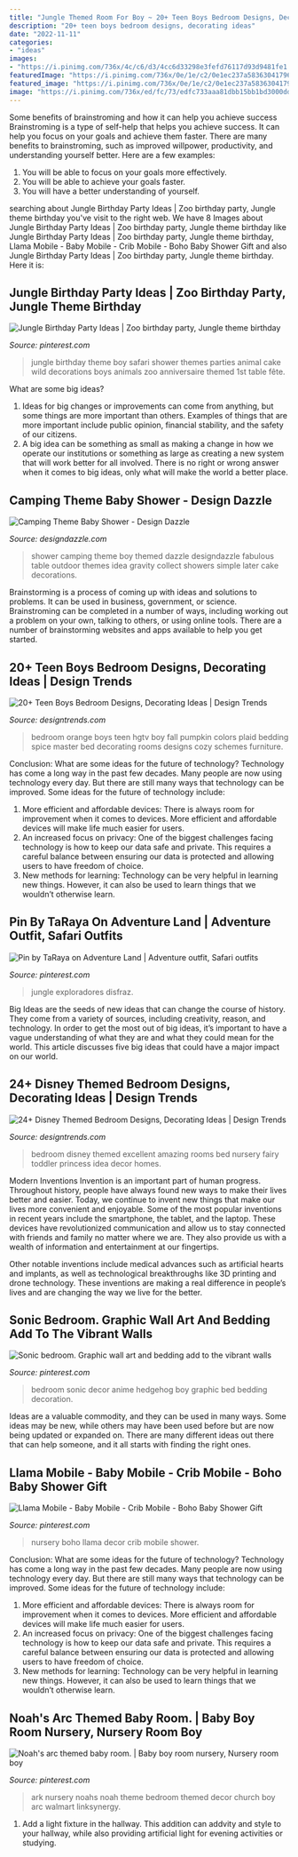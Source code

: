 ```yaml
---
title: "Jungle Themed Room For Boy ~ 20+ Teen Boys Bedroom Designs, Decorating Ideas"
description: "20+ teen boys bedroom designs, decorating ideas"
date: "2022-11-11"
categories:
- "ideas"
images:
- "https://i.pinimg.com/736x/4c/c6/d3/4cc6d33298e3fefd76117d93d9481fe1.jpg"
featuredImage: "https://i.pinimg.com/736x/0e/1e/c2/0e1ec237a58363041796c5730572e6a5--noahs-arc-nursery-noahs-ark-baby-room.jpg"
featured_image: "https://i.pinimg.com/736x/0e/1e/c2/0e1ec237a58363041796c5730572e6a5--noahs-arc-nursery-noahs-ark-baby-room.jpg"
image: "https://i.pinimg.com/736x/ed/fc/73/edfc733aaa81dbb15bb1bd3000dd06b4.jpg"
---
```



Some benefits of brainstroming and how it can help you achieve success
Brainstroming is a type of self-help that helps you achieve success. It can help you focus on your goals and achieve them faster. There are many benefits to brainstroming, such as improved willpower, productivity, and understanding yourself better. Here are a few examples: 
1) You will be able to focus on your goals more effectively.
2) You will be able to achieve your goals faster.
3) You will have a better understanding of yourself.

	

		
searching about Jungle Birthday Party Ideas | Zoo birthday party, Jungle theme birthday you've visit to the right web. We have 8 Images about Jungle Birthday Party Ideas | Zoo birthday party, Jungle theme birthday like Jungle Birthday Party Ideas | Zoo birthday party, Jungle theme birthday, Llama Mobile - Baby Mobile - Crib Mobile - Boho Baby Shower Gift and also Jungle Birthday Party Ideas | Zoo birthday party, Jungle theme birthday. Here it is:
		
    
## Jungle Birthday Party Ideas | Zoo Birthday Party, Jungle Theme Birthday

<img loading=lazy src="https://i.pinimg.com/736x/4c/c6/d3/4cc6d33298e3fefd76117d93d9481fe1.jpg" onerror="this.onerror=null;this.src='https://tse4.mm.bing.net/th?id=OIP.wdPK7xG1cATC1SRrl-AGegHaLG&amp;pid=15.1';" alt="Jungle Birthday Party Ideas | Zoo birthday party, Jungle theme birthday">

_Source: pinterest.com_

>jungle birthday theme boy safari shower themes parties animal cake wild decorations boys animals zoo anniversaire themed 1st table fête. 

	

What are some big ideas?
1. Ideas for big changes or improvements can come from anything, but some things are more important than others. Examples of things that are more important include public opinion, financial stability, and the safety of our citizens.
2. A big idea can be something as small as making a change in how we operate our institutions or something as large as creating a new system that will work better for all involved. There is no right or wrong answer when it comes to big ideas, only what will make the world a better place.

    
## Camping Theme Baby Shower - Design Dazzle

<img loading=lazy src="http://www.designdazzle.com/wp-content/uploads/2012/11/2331.jpg" onerror="this.onerror=null;this.src='https://tse4.mm.bing.net/th?id=OIP.Jup--osfISxodHtAbNVfiwAAAA&amp;pid=15.1';" alt="Camping Theme Baby Shower - Design Dazzle">

_Source: designdazzle.com_

>shower camping theme boy themed dazzle designdazzle fabulous table outdoor themes idea gravity collect showers simple later cake decorations. 

	

Brainstorming is a process of coming up with ideas and solutions to problems. It can be used in business, government, or science. Brainstroming can be completed in a number of ways, including working out a problem on your own, talking to others, or using online tools. There are a number of brainstorming websites and apps available to help you get started.

    
## 20+ Teen Boys Bedroom Designs, Decorating Ideas | Design Trends

<img loading=lazy src="https://images.designtrends.com/wp-content/uploads/2016/03/24062853/Orange-Teen-Boys-Bedroom-Design.jpeg" onerror="this.onerror=null;this.src='https://tse2.mm.bing.net/th?id=OIP.Lsmht5cEv1YAWMIwaH-eJgHaE7&amp;pid=15.1';" alt="20+ Teen Boys Bedroom Designs, Decorating Ideas | Design Trends">

_Source: designtrends.com_

>bedroom orange boys teen hgtv boy fall pumpkin colors plaid bedding spice master bed decorating rooms designs cozy schemes furniture. 

	

Conclusion: What are some ideas for the future of technology?
Technology has come a long way in the past few decades. Many people are now using technology every day. But there are still many ways that technology can be improved. Some ideas for the future of technology include: 
1) More efficient and affordable devices: There is always room for improvement when it comes to devices. More efficient and affordable devices will make life much easier for users. 
2) An increased focus on privacy: One of the biggest challenges facing technology is how to keep our data safe and private. This requires a careful balance between ensuring our data is protected and allowing users to have freedom of choice. 
3) New methods for learning: Technology can be very helpful in learning new things. However, it can also be used to learn things that we wouldn’t otherwise learn.

    
## Pin By TaRaya On Adventure Land | Adventure Outfit, Safari Outfits

<img loading=lazy src="https://i.pinimg.com/736x/ed/fc/73/edfc733aaa81dbb15bb1bd3000dd06b4.jpg" onerror="this.onerror=null;this.src='https://tse3.mm.bing.net/th?id=OIP.ik2-oPfF2nUeUNjzW0YhhgHaK2&amp;pid=15.1';" alt="Pin by TaRaya on Adventure Land | Adventure outfit, Safari outfits">

_Source: pinterest.com_

>jungle exploradores disfraz. 

	

Big Ideas are the seeds of new ideas that can change the course of history. They come from a variety of sources, including creativity, reason, and technology. In order to get the most out of big ideas, it’s important to have a vague understanding of what they are and what they could mean for the world. This article discusses five big ideas that could have a major impact on our world.

    
## 24+ Disney Themed Bedroom Designs, Decorating Ideas | Design Trends

<img loading=lazy src="https://images.designtrends.com/wp-content/uploads/2016/03/22104328/Excellent-Disney-Themed-Bedroom.jpg" onerror="this.onerror=null;this.src='https://tse3.mm.bing.net/th?id=OIP.HC00GG2gR4zevBzqOTzfwAHaJ_&amp;pid=15.1';" alt="24+ Disney Themed Bedroom Designs, Decorating Ideas | Design Trends">

_Source: designtrends.com_

>bedroom disney themed excellent amazing rooms bed nursery fairy toddler princess idea decor homes. 

	

Modern Inventions
Invention is an important part of human progress. Throughout history, people have always found new ways to make their lives better and easier. Today, we continue to invent new things that make our lives more convenient and enjoyable.
Some of the most popular inventions in recent years include the smartphone, the tablet, and the laptop. These devices have revolutionized communication and allow us to stay connected with friends and family no matter where we are. They also provide us with a wealth of information and entertainment at our fingertips.

Other notable inventions include medical advances such as artificial hearts and implants, as well as technological breakthroughs like 3D printing and drone technology. These inventions are making a real difference in people’s lives and are changing the way we live for the better.

    
## Sonic Bedroom. Graphic Wall Art And Bedding Add To The Vibrant Walls

<img loading=lazy src="https://i.pinimg.com/736x/2c/6f/a9/2c6fa97ffe564930c3c54172e3ca786c--graphic-wall-kids-bedroom.jpg" onerror="this.onerror=null;this.src='https://tse3.mm.bing.net/th?id=OIP.zkc-ZBcoRttyVVPnnBU0-AHaFj&amp;pid=15.1';" alt="Sonic bedroom. Graphic wall art and bedding add to the vibrant walls">

_Source: pinterest.com_

>bedroom sonic decor anime hedgehog boy graphic bed bedding decoration. 

	

Ideas are a valuable commodity, and they can be used in many ways. Some ideas may be new, while others may have been used before but are now being updated or expanded on. There are many different ideas out there that can help someone, and it all starts with finding the right ones.

    
## Llama Mobile - Baby Mobile - Crib Mobile - Boho Baby Shower Gift

<img loading=lazy src="https://i.pinimg.com/736x/6a/fb/05/6afb05635dbd9b25da5858813d6f0244.jpg" onerror="this.onerror=null;this.src='https://tse1.mm.bing.net/th?id=OIP.pprHUam_Y5s-q-RxbNxELAHaJS&amp;pid=15.1';" alt="Llama Mobile - Baby Mobile - Crib Mobile - Boho Baby Shower Gift">

_Source: pinterest.com_

>nursery boho llama decor crib mobile shower. 

	

Conclusion: What are some ideas for the future of technology?
Technology has come a long way in the past few decades. Many people are now using technology every day. But there are still many ways that technology can be improved. Some ideas for the future of technology include: 
1) More efficient and affordable devices: There is always room for improvement when it comes to devices. More efficient and affordable devices will make life much easier for users. 
2) An increased focus on privacy: One of the biggest challenges facing technology is how to keep our data safe and private. This requires a careful balance between ensuring our data is protected and allowing users to have freedom of choice. 
3) New methods for learning: Technology can be very helpful in learning new things. However, it can also be used to learn things that we wouldn’t otherwise learn.

    
## Noah&#039;s Arc Themed Baby Room. | Baby Boy Room Nursery, Nursery Room Boy

<img loading=lazy src="https://i.pinimg.com/736x/0e/1e/c2/0e1ec237a58363041796c5730572e6a5--noahs-arc-nursery-noahs-ark-baby-room.jpg" onerror="this.onerror=null;this.src='https://tse4.mm.bing.net/th?id=OIP.cq0Vk2pliLXN_2Mdcry4BAHaFj&amp;pid=15.1';" alt="Noah&#039;s arc themed baby room. | Baby boy room nursery, Nursery room boy">

_Source: pinterest.com_

>ark nursery noahs noah theme bedroom themed decor church boy arc walmart linksynergy. 

	

1. Add a light fixture in the hallway. This addition can addvity and style to your hallway, while also providing artificial light for evening activities or studying.

